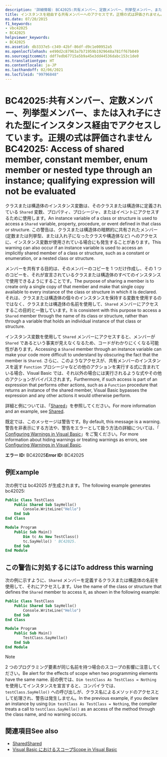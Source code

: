 ```yaml
---
description: '詳細情報: BC42025:共有メンバー、定数メンバー、列挙型メンバー、または入れ子にされた型にインスタンス経由でアクセスしています。正規の式は評価されません'
title: インスタンスを経由する共有メンバーへのアクセスです。正規の式は評価されません。
ms.date: 07/20/2015
f1_keywords:
- vbc42025
- BC42025
helpviewer_keywords:
- BC42025
ms.assetid: db3337e5-c349-42bf-86df-d9c1e00952a5
ms.openlocfilehash: e490d2c87963a7b71959b1929648a781ff67b049
ms.sourcegitcommit: ddf7edb67715a5b9a45e3dd44536dabc153c1de0
ms.translationtype: HT
ms.contentlocale: ja-JP
ms.lasthandoff: 02/06/2021
ms.locfileid: "99796848"
---
```

# <a name="bc42025-access-of-shared-member-constant-member-enum-member-or-nested-type-through-an-instance-qualifying-expression-will-not-be-evaluated"></a><span data-ttu-id="50ddb-103">BC42025:共有メンバー、定数メンバー、列挙型メンバー、または入れ子にされた型にインスタンス経由でアクセスしています。正規の式は評価されません</span><span class="sxs-lookup"><span data-stu-id="50ddb-103">BC42025: Access of shared member, constant member, enum member or nested type through an instance; qualifying expression will not be evaluated</span></span>

<span data-ttu-id="50ddb-104">クラスまたは構造体のインスタンス変数は、そのクラスまたは構造体に定義されている `Shared` 変数、プロパティ、プロシージャ、またはイベントにアクセスするために使用します。</span><span class="sxs-lookup"><span data-stu-id="50ddb-104">An instance variable of a class or structure is used to access a `Shared` variable, property, procedure, or event defined in that class or structure.</span></span> <span data-ttu-id="50ddb-105">この警告は、クラスまたは構造体の暗黙的に共有されたメンバー (定数または列挙型、または入れ子になったクラスや構造体など) へのアクセスに、インスタンス変数が使用されている場合にも発生することがあります。</span><span class="sxs-lookup"><span data-stu-id="50ddb-105">This warning can also occur if an instance variable is used to access an implicitly shared member of a class or structure, such as a constant or enumeration, or a nested class or structure.</span></span>

<span data-ttu-id="50ddb-106">メンバーを共有する目的は、そのメンバーのコピーを 1 つだけ作成し、その 1 つのコピーを、それが宣言されているクラスまたは構造体のすべてのインスタンスで使用できるようにすることです。</span><span class="sxs-lookup"><span data-stu-id="50ddb-106">The purpose of sharing a member is to create only a single copy of that member and make that single copy available to every instance of the class or structure in which it is declared.</span></span> <span data-ttu-id="50ddb-107">それは、クラスまたは構造体の個々のインスタンスを保持する変数を使用するのではなく、クラスまたは構造体の名前を使用して、`Shared` メンバーにアクセスするこの目的と一致しています。</span><span class="sxs-lookup"><span data-stu-id="50ddb-107">It is consistent with this purpose to access a `Shared` member through the name of its class or structure, rather than through a variable that holds an individual instance of that class or structure.</span></span>

<span data-ttu-id="50ddb-108">インスタンス変数を使用して `Shared` メンバーにアクセスすると、メンバーが `Shared` であるという事実が見えなくなるため、コードがわかりにくくなる可能性があります。</span><span class="sxs-lookup"><span data-stu-id="50ddb-108">Accessing a `Shared` member through an instance variable can make your code more difficult to understand by obscuring the fact that the member is `Shared`.</span></span> <span data-ttu-id="50ddb-109">さらに、このようなアクセスが、共有メンバーのインスタンスを返す `Function` プロシージャなどの他のアクションを実行する式に含まれている場合、Visual Basic では、それ以外の場合には実行されるような式やその他のアクションがバイパスされます。</span><span class="sxs-lookup"><span data-stu-id="50ddb-109">Furthermore, if such access is part of an expression that performs other actions, such as a `Function` procedure that returns an instance of the shared member, Visual Basic bypasses the expression and any other actions it would otherwise perform.</span></span>

<span data-ttu-id="50ddb-110">詳細と例については、「[Shared](../modifiers/shared.md)」を参照してください。</span><span class="sxs-lookup"><span data-stu-id="50ddb-110">For more information and an example, see [Shared](../modifiers/shared.md).</span></span>

<span data-ttu-id="50ddb-111">既定では、このメッセージは警告です。</span><span class="sxs-lookup"><span data-stu-id="50ddb-111">By default, this message is a warning.</span></span> <span data-ttu-id="50ddb-112">警告を非表示にする方法や、警告をエラーとして扱う方法の詳細については、「 [Configuring Warnings in Visual Basic](/visualstudio/ide/configuring-warnings-in-visual-basic)」をご覧ください。</span><span class="sxs-lookup"><span data-stu-id="50ddb-112">For more information about hiding warnings or treating warnings as errors, see [Configuring Warnings in Visual Basic](/visualstudio/ide/configuring-warnings-in-visual-basic).</span></span>

<span data-ttu-id="50ddb-113">**エラー ID:** BC42025</span><span class="sxs-lookup"><span data-stu-id="50ddb-113">**Error ID:** BC42025</span></span>

## <a name="example"></a><span data-ttu-id="50ddb-114">例</span><span class="sxs-lookup"><span data-stu-id="50ddb-114">Example</span></span>

<span data-ttu-id="50ddb-115">次の例では bc42025 が生成されます。</span><span class="sxs-lookup"><span data-stu-id="50ddb-115">The following example generates bc42025:</span></span>

```vb
Public Class TestClass
    Public Shared Sub SayHello()
        Console.WriteLine("Hello")
    End Sub
End Class

Module Program
    Public Sub Main()
        Dim tc As New TestClass()
        tc.SayHello() ' BC42025.
    End Sub
End Module
```

## <a name="to-address-this-warning"></a><span data-ttu-id="50ddb-116">この警告に対処するには</span><span class="sxs-lookup"><span data-stu-id="50ddb-116">To address this warning</span></span>

<span data-ttu-id="50ddb-117">次の例に示すように、`Shared` メンバーを定義するクラスまたは構造体の名前を使用して、それにアクセスします。</span><span class="sxs-lookup"><span data-stu-id="50ddb-117">Use the name of the class or structure that defines the `Shared` member to access it, as shown in the following example:</span></span>

```vb
Public Class TestClass
    Public Shared Sub SayHello()
        Console.WriteLine("Hello")
    End Sub
End Class

Module Program
    Public Sub Main()
        TestClass.SayHello()
    End Sub
End Module
```

> [!NOTE]
> <span data-ttu-id="50ddb-118">2 つのプログラミング要素が同じ名前を持つ場合のスコープの影響に注意してください。</span><span class="sxs-lookup"><span data-stu-id="50ddb-118">Be alert for the effects of scope when two programming elements have the same name.</span></span> <span data-ttu-id="50ddb-119">前の例では、`Dim testClass As TestClass = Nothing` を使用してインスタンスを宣言すると、コンパイラでは、`testClass.SayHello()` への呼び出しが、クラス名によるメソッドのアクセスとして処理され、警告は発生しません。</span><span class="sxs-lookup"><span data-stu-id="50ddb-119">In the previous example, if you declare an instance by using `Dim testClass As TestClass = Nothing`, the compiler treats a call to `testClass.SayHello()` as an access of the method through the class name, and no warning occurs.</span></span>

## <a name="see-also"></a><span data-ttu-id="50ddb-120">関連項目</span><span class="sxs-lookup"><span data-stu-id="50ddb-120">See also</span></span>

- [<span data-ttu-id="50ddb-121">Shared</span><span class="sxs-lookup"><span data-stu-id="50ddb-121">Shared</span></span>](../modifiers/shared.md)
- [<span data-ttu-id="50ddb-122">Visual Basic におけるスコープ</span><span class="sxs-lookup"><span data-stu-id="50ddb-122">Scope in Visual Basic</span></span>](../../programming-guide/language-features/declared-elements/scope.md)
